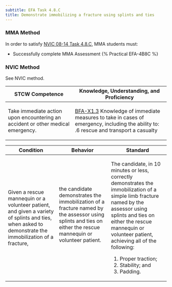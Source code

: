 ```yaml
---
subtitle: EFA Task 4.8.C 
title: Demonstrate immobilizing a fracture using splints and ties
---
```



### MMA Method

In order to satisfy  [NVIC 08-14  Task  4.8.C](/stcw23/assets/images/nvic-08-14.pdf), MMA students must:

* Successfully complete MMA Assessment {% Practical EFA-4B8C %}


### NVIC Method

<a onclick="togglevisibility('nvic_methods')" >See NVIC method.</a>

<div id='nvic_methods' class='hide'>

<table>
<thead>
<tr>
<th class='forty'> STCW Competence </th>
<th class='sixty'> Knowledge, Understanding, and Proficiency </th>
</tr>
</thead>




<tbody>
<tr><td markdown='1'>

Take immediate action upon encountering an accident or other medical emergency.

</td><td markdown='1'>

[BFA-X1.3](../../tables/613.html#BFA-X1.3) Knowledge of immediate measures to take in cases of emergency, including the ability to:
.6  rescue and transport a casualty

</td></tr>


</tbody>
</table>


<table>
<thead>
<tr><th class='twenty'>  Condition </th><th class='twenty'> Behavior </th><th  class='sixty'>Standard </th></tr>
</thead>
<tbody >



<tr><td markdown='1'>

Given a rescue mannequin or a volunteer patient, and given a variety of splints and ties, when asked to demonstrate the immobilization of a fracture,

</td><td markdown='1'>

the candidate demonstrates the immobilization of a fracture named by the assessor using splints and ties on either the rescue mannequin or volunteer patient.

<br>

<div class="tooltip">
<span class="tooltiptext">
</span>
</div>


</td><td markdown='1'>

The candidate, in 10 minutes or less, correctly demonstrates the immobilization of a simple limb fracture named by the assessor using splints and ties on either the rescue mannequin or volunteer patient, achieving all of the following:
 
1.  Proper traction; 
2.  Stability; and 
3.  Padding.

</td></tr>
</tbody>
</table>
</div>
